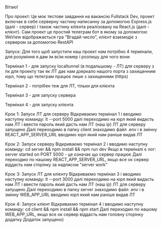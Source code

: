 Вітаю!

Про проект:
Це моє тестове завдання на вакансію Fullstack Dev, проект включає в себе серверну частину написанну за допомогою Express.js (далі - сервер) і також частину клієнта реалізовану на React.js (далі - клієнт). Сам проект це простий телеграм бот в якому за допомогою WeView відображається гра "Вгадай число", клієнт взаємодіє з сервером за допомогою RestAPI

Запуск:
Для того щоб запустити наш проект нам потрібно 4 термінали, для розуміння я дам ім всім номер і розпишу для чого вони

Термінал 1 - для запуску localtunnel (в подальшому - ЛТ) для серверу з пк для проекту так як ЛТ дає нам дзеркало нашого порта з захищенним юрл, тому що телеграм працює лише з захищеними (https)

Термінал 2 - потрібен теж для ЛТ, тільки для клієнта

Термінал 3 - для запуску сервера

Термінал 4 - для запуску клієнта

Крок 1:
Запуск ЛТ для серверу
Відкриваємо термінал 1 і вводимо наступну команду: lt --port 5000
далі переходимо на юрл який видасть нам ЛТ і ввести пароль який дасть нам ЛТ (наш ip)
ЛТ для серверу запущено
Далі переходимо в папку client знаходимо файл .env і в змінну REACT_APP_SERVER_URL вводимо юрл який нам раніше видав ЛТ

Крок 2:
Запуск серверу
Відкриваємо термінал 2 і вводимо наступну команду: cd server && npm install && npm run dev
Якщо в терміналі є лог: server started on PORT 5000 - це означає що сервер працює
Далі переходмо по нашому REACT_APP_SERVER_URL, якщо все ок сервер віддасть нам сторінку за надписом "server work"

Крок 3:
Запуск ЛТ для клієнту
Відкриваємо термінал 3 і вводимо наступну команду: lt --port 3000
далі переходимо на юрл який видасть нам ЛТ і ввести пароль який дасть нам ЛТ (наш ip)
ЛТ для серверу запущено
Далі переходимо в папку server знаходимо файл .env і в змінну WEB_APP_URL вводимо юрл який нам раніше видав ЛТ

Крок 4:
Запуск клієнт
Відкриваємо термінал 4 і вводимо наступну команду: cd client && npm install && npm start
Далі переходмо по нашому WEB_APP_URL, якщо все ок сервер віддасть нам головну сторінку додатку
Додаток запущено)

